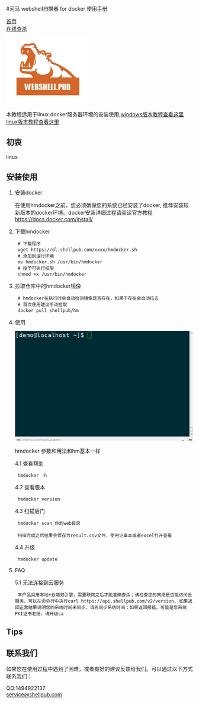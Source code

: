 #河马 webshell扫描器 for docker 使用手册

[首页](http://www.shellpub.com)                 
[在线查杀](http://n.shellpub.com)

![logo](images/1.png)

本教程适用于linux docker服务器环境的安装使用;[windows版本教程查看这里](http://www.webshell.pub/doc/hm_win_usage.html)
[linux版本教程查看这里](http://www.webshell.pub/doc/hm_linux_usage.html)

## 初衷

linux

## 安装使用

1. 安装docker

   	在使用hmdocker之前，您必须确保您的系统已经安装了docker, 推荐安装较新版本的docker环境。docker安装详细过程请阅读官方教程 <https://docs.docker.com/install/>
	
2. 下载hmdocker

		# 下载程序
		wget https://dl.shellpub.com/xxxx/hmdocker.sh
		# 添加到运行环境
		mv hmdocker.sh /usr/bin/hmdocker
		# 授予可执行权限
		chmod +x /usr/bin/hmdocker
	
3. 拉取仓库中的hmdocker镜像

		# hmdocker在执行时会自动检测镜像是否存在，如果不存在会自动拉去
		# 首次使用建议手动拉取
		docker pull shellpub/hm

4. 使用

	![教程](images/linuxusage.gif)

	hmdocker 参数和用法和hm基本一样
	
	4.1 查看帮助
		
		hmdocker -h

	4.2 查看版本

		hmdocker version

	4.3 扫描后门

		hmdocker scan 你的web目录

		扫描完成之后结果会保存为result.csv文件，使用记事本或者excel打开查看

	4.4 升级

		hmdocker update	

5. FAQ

	5.1 无法连接到云服务

		本产品采用本地+云端双引擎，需要联网之后才能准确查杀；请检查您的网络是否能访问云服务，可以在命令行中执行curl https://api.shellpub.com/v2/version, 如果返回正常结果说明您的系统时间未同步，请先同步系统时间；如果返回报错，可能是您系统PKI证书老旧，请升级ca

## Tips



## 联系我们

如果您在使用过程中遇到了困难，或者有好的建议反馈给我们。可以通过以下方式联系我们：
	
   QQ:1494922137  
   <service@shellpub.com>
